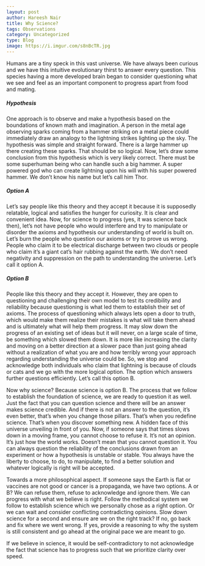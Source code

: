 ```yaml
---
layout: post
author: Hareesh Nair
title: Why Science?
tags: Observations
category: Uncategorized
type: Blog
image: https://i.imgur.com/s8nBcTR.jpg
---
```


Humans are a tiny speck in this vast universe. We have always been curious and we have this intuitive evolutionary thirst to answer every question. This species having a more developed brain began to consider questioning what we see and feel as an important component to progress apart from food and mating.

##### Hypothesis

One approach is to observe and make a hypothesis based on the boundations of known math and imagination. A person in the metal age observing sparks coming from a hammer striking on a metal piece could immediately draw an analogy  to the lightning strikes lighting up the sky. The hypothesis was simple and straight forward. There is a large hammer up there creating these sparks. That should be so logical. Now, let’s draw some conclusion from this hypothesis which is very likely correct. There must be some superhuman being who can handle such a big hammer. A super powered god who can create lightning upon his will with his super powered hammer. We don’t know his name but let’s call him Thor.

##### Option A

Let’s say people like this theory and they accept it because it is supposedly relatable, logical and satisfies the hunger for curiosity. It is clear and convenient idea. Now, for science to progress (yes, it was science back then), let’s not have people who would interfere and try to manipulate or disorder the axioms and hypothesis our understanding of world is built on. Let’s burn the people who question our axioms or try to prove us wrong. People who claim it to be electrical discharge between two clouds or people who claim it’s a giant cat’s hair rubbing against the earth. We don’t need negativity and suppression on the path to understanding the universe. Let’s call it option A.

##### Option B

People like this theory and they accept it. However, they are open to questioning and challenging their own model to test its credibility and reliability because questioning is what led them to establish their set of axioms. The process of questioning which always lets open a door to truth, which would make them realize their mistakes is what will take them ahead and is ultimately what will help them progress. It may slow down the progress of an existing set of ideas but it will never, on a large scale of time, be something which slowed them down. It is more like increasing the clarity and moving on a better direction at a slower pace than just going ahead without a realization of what you are and how terribly wrong your approach regarding understanding the universe could be. So, we stop and acknowledge both individuals who claim that lightning is because of clouds or cats and we go with the more logical option. The option which answers further questions efficiently. Let’s call this option B.

Now why science? Because science is option B. The process that we follow to establish the foundation of science, we are ready to question it as well. Just the fact that you can question science and there will be an answer makes science credible. And if there is not an answer to the question, it’s even better, that’s when you change those pillars. That’s when you redefine science. That’s when you discover something new. A hidden face of this universe unveiling in front of you. Now, if someone says that times slows down in a moving frame, you cannot choose to refuse it. It’s not an opinion. It’s just how the world works. Doesn’t mean that you cannot question it. You can always question the reliability of the conclusions drawn from an experiment or how a hypothesis is unstable or stable. You always have the liberty to choose, to do, to manipulate, to find a better solution and whatever logically is right will be accepted.

Towards a more philosophical aspect. If someone says the Earth is flat or vaccines are not good or cancer is a propaganda, we have two options. A or B? We can refuse them, refuse to acknowledge and ignore them. We can progress with what we believe is right. Follow the methodical system we follow to establish science which we personally chose as a right option. Or we can wait and consider conflicting contradicting opinions. Slow down science for a second and ensure are we on the right track? If no, go back and fix where we went wrong. If yes, provide a reasoning to why the system is still consistent and go ahead at the original pace we are meant to go.

If we believe in science, it would be self-contradictory to not acknowledge the fact that science has to progress such that we prioritize clarity over speed.
